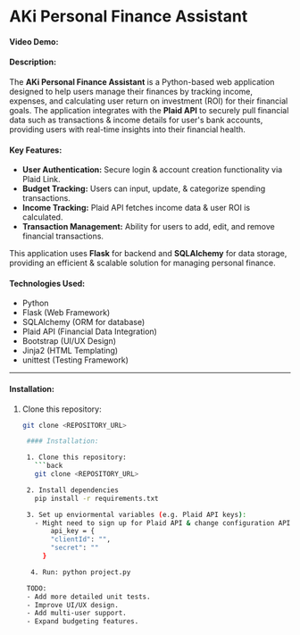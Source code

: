 # AKi Personal Finance Assistant
#### Video Demo: <URL HERE>

#### Description:
The **AKi Personal Finance Assistant** is a Python-based web application designed to help users manage their finances by tracking income, expenses, and calculating user return on investment (ROI) for their financial goals. The application integrates with the **Plaid API** to securely pull financial data such as transactions & income details for user's bank accounts, providing users with real-time insights into their financial health.

#### Key Features:
- **User Authentication:** Secure login & account creation functionality via Plaid Link.
- **Budget Tracking:** Users can input, update, & categorize spending transactions.
- **Income Tracking:** Plaid API fetches income data & user ROI is calculated.
- **Transaction Management:** Ability for users to add, edit, and remove financial transactions.

This application uses **Flask** for backend and **SQLAlchemy** for data storage, providing an efficient & scalable solution for managing personal finance.

#### Technologies Used:
- Python
- Flask (Web Framework)
- SQLAlchemy (ORM for database)
- Plaid API (Financial Data Integration)
- Bootstrap (UI/UX Design)
- Jinja2 (HTML Templating)
- unittest (Testing Framework)

---

#### Installation:

1. Clone this repository:
   ```bash
   git clone <REPOSITORY_URL>

    #### Installation:

    1. Clone this repository:
      ```back
      git clone <REPOSITORY_URL>

    2. Install dependencies
      pip install -r requirements.txt

    3. Set up enviormental variables (e.g. Plaid API keys):
      - Might need to sign up for Plaid API & change configuration API keys:
          api_key = {
          "clientId": "",
          "secret": ""
        }

     4. Run: python project.py

    TODO:
    - Add more detailed unit tests.
    - Improve UI/UX design.
    - Add multi-user support.
    - Expand budgeting features.

